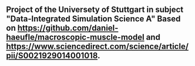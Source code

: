 Project of the Universety of Stuttgart in subject "Data-Integrated Simulation Science A"
Based on https://github.com/daniel-haeufle/macroscopic-muscle-model and https://www.sciencedirect.com/science/article/pii/S0021929014001018. 
----------------------------------------------------------------------------------------
